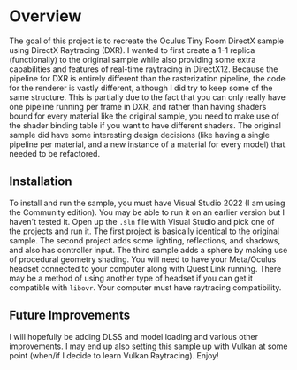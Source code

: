 # Overview

The goal of this project is to recreate the Oculus Tiny Room DirectX sample using DirectX Raytracing (DXR).
I wanted to first create a 1-1 replica (functionally) to the original sample while also providing some extra
capabilities and features of real-time raytracing in DirectX12. Because the pipeline for DXR is entirely different
than the rasterization pipeline, the code for the renderer is vastly different, although I did try to keep some of 
the same structure. This is partially due to the fact that you can only really have one pipeline running per frame 
in DXR, and rather than having shaders bound for every material like the original sample, you need to make use
of the shader binding table if you want to have different shaders. The original sample did have some interesting 
design decisions (like having a single pipeline per material, and a new instance of a material for every model) that 
needed to be refactored.  

## Installation

To install and run the sample, you must have Visual Studio 2022 (I am using the Community edition). You may be able
to run it on an earlier version but I haven't tested it. Open up the `.sln` file with Visual Studio and pick one of the
projects and run it. The first project is basically identical to the original sample. The second project adds some lighting,
reflections, and shadows, and also has controller input. The third sample adds a sphere by making use of procedural geometry
shading. You will need to have your Meta/Oculus headset connected to your computer along with Quest Link running. There
may be a method of using another type of headset if you can get it compatible with `libovr`. Your computer must have raytracing 
compatibility.

## Future Improvements

I will hopefully be adding DLSS and model loading and various other improvements. I may end up also setting this sample up
with Vulkan at some point (when/if I decide to learn Vulkan Raytracing). Enjoy!
